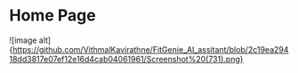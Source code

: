 # Home Page
![image alt]{https://github.com/VithmalKavirathne/FitGenie_AI_assitant/blob/2c19ea29418dd3817e07ef12e16d4cab04061961/Screenshot%20(731).png}
